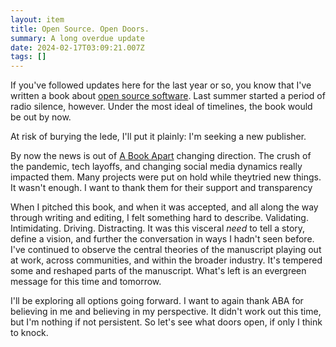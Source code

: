 ```yaml
---
layout: item
title: Open Source. Open Doors.
summary: A long overdue update
date: 2024-02-17T03:09:21.007Z
tags: []
---
```

If you've followed updates here for the last year or so, you know that I've written a book about [open source software](https://brianmuenzenmeyer.com/hubs/opensource/). Last summer started a period of radio silence, however. Under the most ideal of timelines, the book would be out by now.

At risk of burying the lede, I'll  put it plainly: I'm seeking a new publisher. 

By now the news is out of [A Book Apart](https://abookapart.com/) changing direction. The crush of the pandemic, tech layoffs, and changing social media dynamics really impacted them. Many projects were put on hold while theytried new things. It wasn't enough. I want to thank them for their support and transparency

When I pitched this book, and when it was accepted, and all along the way through writing and editing, I felt something hard to describe. Validating. Intimidating. Driving. Distracting. It was this visceral _need_ to tell a story, define a vision, and further the conversation in ways I hadn't seen before. I've continued to observe the central theories of the manuscript playing out at work, across communities, and within the broader industry. It's tempered some and reshaped parts of the manuscript. What's left is an evergreen message for this time and tomorrow.

I'll be exploring all options going forward. I want to again thank ABA for believing in me and believing in my perspective. It didn't work out this time, but I'm nothing if not persistent. So let's see what doors open, if only I think to knock.
